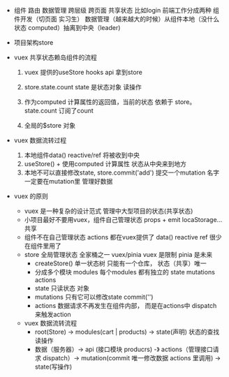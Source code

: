 - 组件 路由 数据管理
    跨层级 跨页面 共享状态 比如login
    前端工作分成两种
    组件开发（切页面 实习生）
    数据管理（越来越大的时候）从组件本地（没什么状态 computed）抽离到中央（leader)
- 项目架构store
- vuex 共享状态赖岛组件的流程
    1. vuex 提供的useStore hooks api 拿到store
    2. store.state.count state 是状态对象 读操作
    3. 作为computed 计算属性的返回值，当前的状态
        依赖于 store。state.count 订阅了count

    4. 全局的$store 对象

- vuex 数据流转过程
    1. 本地组件data() reactive/ref 将被收到中央
    2. useStore() + 使用computed 计算属性 状态从中央来到地方
    3. 本地不可以直接修改state, store.commit('add')
        提交一个mutation 名字一定要在mutation里
        管理好数据

- vuex 的原则
    - vuex 是一种复杂的设计范式 管理中大型项目的状态(共享状态)
    - 小项目最好不要用vuex，组件自己管理状态 props + emit
        locaStorage... 共享
    - 组件不在自己管理状态
        actions 都在vuex提供了
        data() reactive ref 很少在组件里用了
    - store 全局管理状态
        全家桶之一 vuex/pinia   vuex 是限制 pinia 是未来
        - createStore() 单一状态树 只能有一个仓库， 状态（共享）唯一
        - 分成多个模块 modules
            每个modules 都有独立的 state mutations actions
        - state 只读状态    对象
        - mutations 只有它可以修改state commit('')
        - actions 数据请求不再发生在组件内部， 而是在actions中
            dispatch 来触发action
    - vuex 数据流转流程
        - root(Store) -> modules(cart | products) -> state(声明) 状态的查找 读操作
        - 数据（服务器）-> api (接口模块 producrs) -》 actions（管理接口请求 dispatch）-> 
        mutation(commit 唯一修改数据 actions 里调用) -> state(写操作)